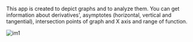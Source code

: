 
This app is created to depict graphs and to analyze them. You can get information about derivatives', asymptotes (horizontal, vertical and tangential), intersection points of graph and X axis and range of function.

![im1](https://user-images.githubusercontent.com/55272228/119273743-faeaed00-bc14-11eb-9091-df8b83f91312.jpg)
